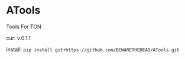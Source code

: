 # ATools
Tools For TON

cur: v.0.1.1

install: `pip install git+https://github.com/BEWARETHEDEAD/ATools.git`
